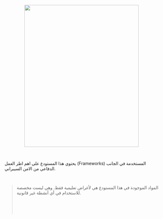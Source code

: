 <p style="text-align: center;">
	<img alt="" height="464" src="https://i.imgur.com/xku5fSA.png" width="374" /></p>
<p>
	&nbsp;</p>
<p>
	يحتوي هذا المستودع على اهم اطر العمل (Frameworks) المستخدمة في الجانب الدفاعي من الامن السيبراني.</p>
<p>
	&nbsp;</p>
<blockquote>
	<p>
		المواد الموجودة في هذا المستودع هي لأغراض تعليمية فقط. وهي ليست مخصصة للاستخدام في أي أنشطة غير قانونية.</p>
	<p>
		&nbsp;</p>
	<p>
		&nbsp;</p>
</blockquote>

